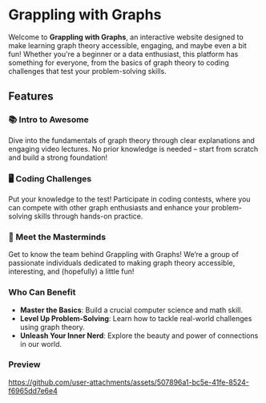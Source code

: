 # Grappling with Graphs

Welcome to **Grappling with Graphs**, an interactive website designed to make learning graph theory accessible, engaging, and maybe even a bit fun! Whether you're a beginner or a data enthusiast, this platform has something for everyone, from the basics of graph theory to coding challenges that test your problem-solving skills.

## Features

### 📚 Intro to Awesome
Dive into the fundamentals of graph theory through clear explanations and engaging video lectures. No prior knowledge is needed – start from scratch and build a strong foundation!

### 🖥️ Coding Challenges
Put your knowledge to the test! Participate in coding contests, where you can compete with other graph enthusiasts and enhance your problem-solving skills through hands-on practice.

### 👥 Meet the Masterminds
Get to know the team behind Grappling with Graphs! We’re a group of passionate individuals dedicated to making graph theory accessible, interesting, and (hopefully) a little fun!

### Who Can Benefit
- **Master the Basics**: Build a crucial computer science and math skill.
- **Level Up Problem-Solving**: Learn how to tackle real-world challenges using graph theory.
- **Unleash Your Inner Nerd**: Explore the beauty and power of connections in our world.

### Preview

https://github.com/user-attachments/assets/507896a1-bc5e-41fe-8524-f6965dd7e6e4

